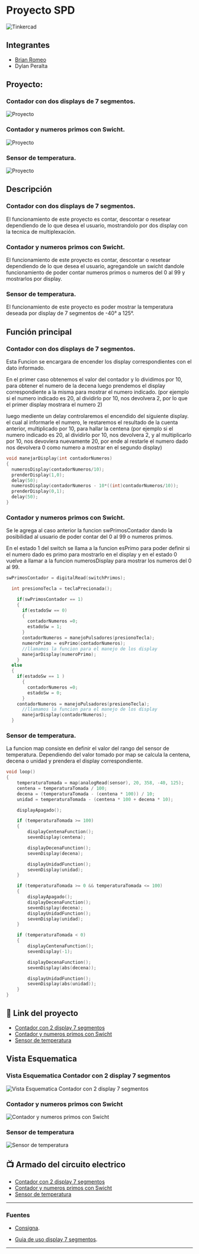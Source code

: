 # Proyecto SPD
![Tinkercad](./img/Logo-tinkercad-wordmark.svg.png)


## Integrantes 
- [Brian Romeo](https://github.com/RomeoBrian/spd)
- Dylan Peralta

## Proyecto: 
### Contador con dos displays de 7 segmentos.
![Proyecto](./img/Contador.png)
### Contador y numeros primos con Swicht.
![Proyecto](./img/Swicht.PNG)
### Sensor de temperatura.
![Proyecto](./img/Sensor-de-Temperatura.png)

## Descripción
### Contador con dos displays de 7 segmentos.
El funcionamiento de este proyecto es contar, descontar o resetear dependiendo de lo que desea el usuario, mostrandolo por dos display con la tecnica de multiplexación.

### Contador y numeros primos con Swicht.
El funcionamiento de este proyecto es contar, descontar o resetear dependiendo de lo que desea el usuario, agregandole un swicht dandole funcionamiento de poder contar numeros primos o numeros del 0 al 99 y mostrarlos por display.

### Sensor de temperatura.
El funcionamiento de este proyecto es poder mostrar la temperatura deseada por display de 7 segmentos de -40° a 125°. 

## Función principal

### Contador con dos displays de 7 segmentos.
Esta Funcion se encargara de encender los display correspondientes con el dato informado.

En el primer caso obtenemos el valor del contador y lo dividimos por 10, para obtener el numero de la decena
luego prendemos el display correspondiente a la misma para mostrar el numero indicado. 
(por ejemplo si el numero indicado es 20, al dividirlo por 10, nos devolvera 2, por lo que el primer display mostrara el numero 2)

luego mediente un delay controlaremos el encendido del siguiente display.
el cual al informarle el numero, le restaremos el resultado de la cuenta anterior, multiplicado por 10, para hallar la centena
(por ejemplo si el numero indicado es 20, al dividirlo por 10, nos devolvera 2, y al multiplicarlo por 10, nos devovlera nuevamente 20,
por ende al restarle el numero dado nos devolvera 0 como numero a mostrar en el segundo display)

~~~ C (lenguaje en el que esta escrito)
void manejarDisplay(int contadorNumeros)
{
  numerosDisplay(contadorNumeros/10); 
  prenderDisplay(1,0);
  delay(50);
  numerosDisplay(contadorNumeros - 10*((int)contadorNumeros/10)); 
  prenderDisplay(0,1);
  delay(50);
}
~~~

### Contador y numeros primos con Swicht.
Se le agrega al caso anterior la funcion swPrimosContador dando la posibilidad al usuario de poder contar del 0 al 99 o numeros primos.

En el estado 1 del switch se llama a la funcion esPrimo para poder definir si el numero dado es primo para mostrarlo en el display y en el estado 0 vuelve a llamar a la funcion numerosDisplay para mostrar los numeros del 0 al 99.

~~~ C (lenguaje en el que esta escrito)
swPrimosContador = digitalRead(switchPrimos);

  int presionoTecla = teclaPrecionada();

    if(swPrimosContador == 1)
    {
      if(estadoSw == 0)
      {
        contadorNumeros =0;
        estadoSw = 1;
      }
      contadorNumeros = manejoPulsadores(presionoTecla);
      numeroPrimo = esPrimo(contadorNumeros);
      //llamamos la funcion para el manejo de los display
      manejarDisplay(numeroPrimo);
    }
  else
  {
    if(estadoSw == 1 )
      {
        contadorNumeros =0;
        estadoSw = 0;
      }
    contadorNumeros = manejoPulsadores(presionoTecla);
      //llamamos la funcion para el manejo de los display
      manejarDisplay(contadorNumeros);
  }
~~~

### Sensor de temperatura.
La funcion map consiste en definir el valor del rango del sensor de temperatura. Dependiendo del valor tomado por map se calcula la centena, decena o unidad y prendera el display correspondiente.

~~~ C (lenguaje en el que esta escrito)
void loop()
{
    temperaturaTomada = map(analogRead(sensor), 20, 358, -40, 125);
    centena = temperaturaTomada / 100;
    decena = (temperaturaTomada - (centena * 100)) / 10;
    unidad = temperaturaTomada - (centena * 100 + decena * 10);

    displayApagado();

    if (temperaturaTomada >= 100)
    {
        displayCentenaFunction();
        sevenDisplay(centena);

        displayDecenaFunction();
        sevenDisplay(decena);

        displayUnidadFunction();
        sevenDisplay(unidad);
    }

    if (temperaturaTomada >= 0 && temperaturaTomada <= 100)
    {
        displayApagado();
        displayDecenaFunction();
        sevenDisplay(decena);
        displayUnidadFunction();
        sevenDisplay(unidad);
    }

    if (temperaturaTomada < 0)
    {
        displayCentenaFunction();
        sevenDisplay(-1);

        displayDecenaFunction();
        sevenDisplay(abs(decena));

        displayUnidadFunction();
        sevenDisplay(abs(unidad));
    }
}
~~~

## :robot: Link del proyecto
- [Contador con 2 display 7 segmentos](https://www.tinkercad.com/things/4o4MSXtLEbl)
- [Contador y numeros primos con Swicht](https://www.tinkercad.com/things/936vb1Llbhp)
- [Sensor de temperatura](https://www.tinkercad.com/things/2xuGhtuZf7x)
 
## Vista Esquematica 
### Vista Esquematica Contador con 2 display 7 segmentos
![Vista Esquematica Contador con 2 display 7 segmentos](./img/vista-esquematica.PNG)
### Contador y numeros primos con Swicht
![Contador y numeros primos con Swicht](./img/Vista-esquematica-Swicht.PNG)
### Sensor de temperatura
![Sensor de temperatura](./img/Circuito-Sensor-Temperatura.png)

## :tv: Armado del circuito electrico
- [Contador con 2 display 7 segmentos](https://www.youtube.com/watch?v=jq-v3suBJPo&ab_channel=DylanPeralta)
- [Contador y numeros primos con Swicht](https://www.youtube.com/watch?v=XDhogpwIkh4&ab_channel=DylanPeralta)
- [Sensor de temperatura](https://www.youtube.com/watch?v=nUNdTDXHTAg&ab_channel=DylanPeralta)
---
### Fuentes
- [Consigna](https://drive.google.com/file/d/1UTj8HBPnR7vM235m1BswtL_SMnmYe8nO/view).

- [Guia de uso display 7 segmentos](https://www.youtube.com/watch?v=_Ry7mtURGDE&list=PL7LaR6_A2-E11BQXtypHMgWrSR-XOCeyD&index=4&ab_channel=UTNFRA).

---

